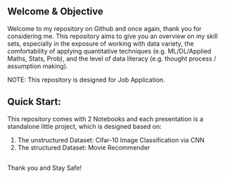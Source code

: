 ## Welcome & Objective

Welcome to my repository on Github and once again, thank you for considering me. This repository aims to give you an overview on my skill sets, especially in the exposure of working with data variety, the comfortability of applying quantitative techniques (e.g. ML/DL/Applied Maths, Stats, Prob), and the level of data literacy (e.g. thought process / assumption making).

NOTE: This repository is designed for Job Application.

## Quick Start:

This repository comes with 2 Notebooks and each presentation is a standalone little project, which is designed based on:

1. The unstructured Dataset: Cifar-10 Image Classification via CNN 
2. The structured Dataset: Movie Recommender


##
Thank you and Stay Safe!
